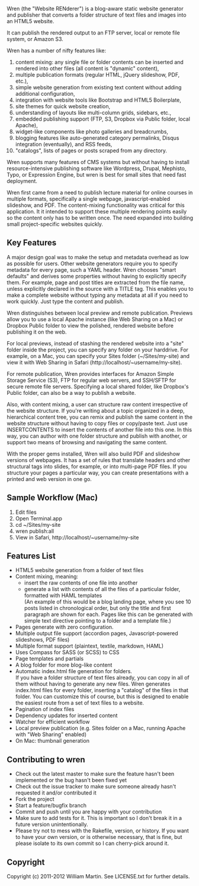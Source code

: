 Wren (the "Website RENderer") is a blog-aware static website generator and publisher that converts a folder structure of text files and images into an HTML5 website.

It can publish the rendered output to an FTP server, local or remote file system, or Amazon S3.

Wren has a number of nifty features like:  

1. content mixing: any single file or folder contents can be inserted and rendered into other files (all content is "dynamic" content),
2. multiple publication formats (regular HTML, jQuery slideshow, PDF, etc.),
3. simple website generation from existing text content without adding additional configuration,
4. integration with website tools like Bootstrap and HTML5 Boilerplate,
5. site themes for quick website creation,
6. understanding of layouts like multi-column grids, sidebars, etc.,
7. embedded publishing support (FTP, S3, Dropbox via Public folder, local Apache),
8. widget-like components like photo galleries and breadcrumbs,
9. blogging features like auto-generated category permalinks, Disqus integration (eventually), and RSS feeds,
10. "catalogs", lists of pages or posts scraped from any directory.

Wren supports many features of CMS systems but without having to install resource-intensive publishing software like Wordpress, Drupal, Mephisto, Typo, or Expression Engine, but wren is best for small sites that need fast deployment.

Wren first came from a need to publish lecture material for online courses in multiple formats, specifically a single webpage, javascript-enabled slideshow, and PDF. The content-mixing functionality was critical for this application. It it intended to support these multiple rendering points easily so the content only has to be written once. The need expanded into building small project-specific websites quickly.


## Key Features

A major design goal was to make the setup and metadata overhead as low as possible for users. Other website generators require you to specify metadata for every page, such a YAML header. Wren chooses "smart defaults" and derives some properties without having to explicitly specify them. For example, page and post titles are extracted from the file name, unless explicitly declared in the source with a TITLE tag. This enables you to make a complete website without typing any metadata at all if you need to work quickly. Just type the content and publish.

Wren distinguishes between local preview and remote publication. Previews allow you to use a local Apache instance (like Web Sharing on a Mac) or Dropbox Public folder to view the polished, rendered website before publishing it on the web.

For local previews, instead of stashing the rendered website into a "site" folder inside the project, you can specify any folder on your harddrive. For example, on a Mac, you can specify your Sites folder (~/Sites/my-site) and view it with Web Sharing in Safari (http://localhost/~username/my-site).

For remote publication, Wren provides interfaces for Amazon Simple Storage Service (S3), FTP for regular web servers, and SSH/SFTP for secure remote file servers. Specifying a local shared folder, like Dropbox's Public folder, can also be a way to publish a website.

Also, with content mixing, a user can structure raw content irrespective of the website structure. If you're writing about a topic organized in a deep, hierarchical content tree, you can remix and publish the same content in the website structure without having to copy files or copy/paste text. Just use INSERTCONTENTS to insert the contents of another file into this one. In this way, you can author with one folder structure and publish with another, or support two means of browsing and navigating the same content.

With the proper gems installed, Wren will also build PDF and slideshow versions of webpages. It has a set of rules that translate headers and other structural tags into slides, for example, or into multi-page PDF files. If you structure your pages a particular way, you can create presentations with a printed and web version in one go.


## Sample Workflow (Mac)

1. Edit files
2. Open Terminal.app
3. cd ~/Sites/my-site
4. wren publish:all
5. View in Safari, http://localhost/~username/my-site


## Features List

* HTML5 website generation from a folder of text files
* Content mixing, meaning:  
  * insert the raw contents of one file into another
  * generate a list with contents of all the files of a particular folder, formatted with HAML templates  
    (An example of this would be a blog landing page, where you see 10 posts listed in chronological order, but only the title and first paragraph are shown for each. Pages like this can be generated with simple text directive pointing to a folder and a template file.)
* Pages generate with zero configuration.
* Multiple output file support (accordion pages, Javascript-powered slideshows, PDF files)
* Multiple format support (plaintext, textile, markdown, HAML)
* Uses Compass for SASS (or SCSS) to CSS
* Page templates and partials
* A blog folder for more blog-like content
* Automatic index.html file generation for folders.  
  If you have a folder structure of text files already, you can copy in all of them without having to generate any new files. Wren generates index.html files for every folder, inserting a "catalog" of the files in that folder. You can customize this of course, but this is designed to enable the easiest route from a set of text files to a website.
* Pagination of index files
* Dependency updates for inserted content
* Watcher for efficient workflow
* Local preview publication (e.g. Sites folder on a Mac, running Apache with "Web Sharing" enabled)
* On Mac: thumbnail generation


## Contributing to wren
 
* Check out the latest master to make sure the feature hasn't been implemented or the bug hasn't been fixed yet
* Check out the issue tracker to make sure someone already hasn't requested it and/or contributed it
* Fork the project
* Start a feature/bugfix branch
* Commit and push until you are happy with your contribution
* Make sure to add tests for it. This is important so I don't break it in a future version unintentionally.
* Please try not to mess with the Rakefile, version, or history. If you want to have your own version, or is otherwise necessary, that is fine, but please isolate to its own commit so I can cherry-pick around it.


## Copyright

Copyright (c) 2011-2012 William Martin. See LICENSE.txt for further details.

